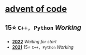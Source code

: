 # [advent of code](https://adventofcode.com)
## 15:star: `C++, Python` *Working*
* [**2022**](https://adventofcode.com/2022) *Waiting for start*
* [**2021**](https://adventofcode.com/2021) 15:star: `C++, Python` *Working*
